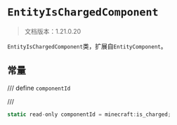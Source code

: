 # `EntityIsChargedComponent`

> 文档版本：1.21.0.20

`EntityIsChargedComponent`类，扩展自`EntityComponent`。

## 常量

/// define
`componentId`


///

```js
static read-only componentId = minecraft:is_charged;
```

